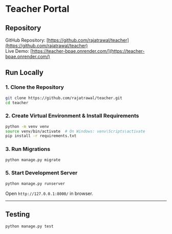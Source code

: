 
# Teacher Portal

## Repository

GitHub Repository: [https://github.com/rajatrawal/teacher](https://github.com/rajatrawal/teacher)  
Live Demo: [https://teacher-bpae.onrender.com/](https://teacher-bpae.onrender.com/)



## Run Locally

### 1. Clone the Repository

```bash
git clone https://github.com/rajatrawal/teacher.git
cd teacher
````

### 2. Create Virtual Environment & Install Requirements

```bash
python -m venv venv
source venv/bin/activate  # On Windows: venv\Scripts\activate
pip install -r requirements.txt
```

### 3. Run Migrations

```bash
python manage.py migrate
```


### 5. Start Development Server

```bash
python manage.py runserver
```

Open `http://127.0.0.1:8000/` in  browser.

---



## Testing

```bash
python manage.py test
```



